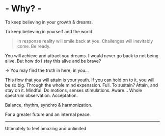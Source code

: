 # - Why? -

To keep believing in your growth & dreams.

To keep believing in yourself and the world.

> In response reality will smile back at you.
Challenges will inevitably come. Be ready.
> 

You will achieve and attract you dreams.
I would never go back to not being alive.
But how do I stay this alive and be brave?

→ You may find the truth in here; in you…

This flow that you will attain is your youth. 
If you can hold on to it, you will be so big.
Through the whole mind expenssion. Full.
To sustain? Attain, and stay on it. Mindful.
Do motions, senses stimulations. Aware…
Whole spectrum observation. Acceptation.

Balance, rhythm, synchro & harmonization.

For a greater future and an internal peace.

___

Ultimately to feel amazing and unlimited